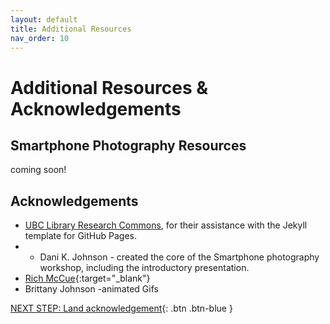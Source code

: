 ```yaml
---
layout: default
title: Additional Resources
nav_order: 10
---
```

# Additional Resources & Acknowledgements

## Smartphone Photography Resources
coming soon!

## Acknowledgements

- [UBC Library Research Commons](https://github.com/ubc-library-rc/), for their assistance with the Jekyll template for GitHub Pages.
- - Dani K. Johnson - created the core of the Smartphone photography workshop, including the introductory presentation.
- [Rich McCue](https://richmccue.com/){:target="_blank"}
- Brittany Johnson -animated Gifs

[NEXT STEP: Land acknowledgement](land-acknowledgement.html){: .btn .btn-blue }
